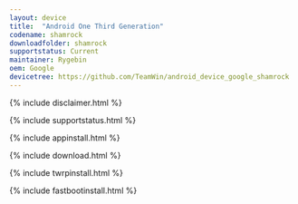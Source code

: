 ```yaml
---
layout: device
title:  "Android One Third Generation"
codename: shamrock
downloadfolder: shamrock
supportstatus: Current
maintainer: Rygebin
oem: Google
devicetree: https://github.com/TeamWin/android_device_google_shamrock
---
```


{% include disclaimer.html %}

{% include supportstatus.html %}

{% include appinstall.html %}

{% include download.html %}

{% include twrpinstall.html %}

{% include fastbootinstall.html %}
